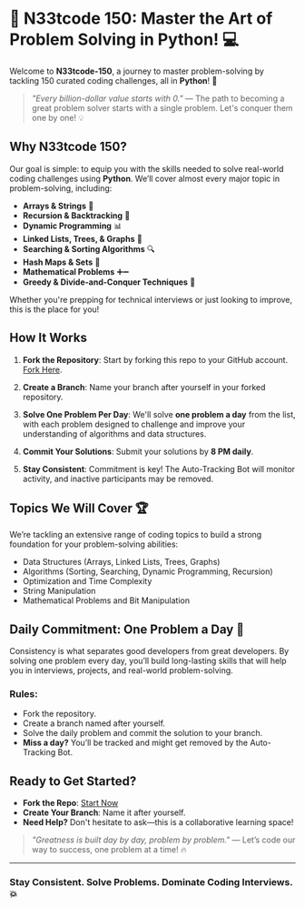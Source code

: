 # 🧠 N33tcode 150: Master the Art of Problem Solving in Python! 💻

Welcome to **N33tcode-150**, a journey to master problem-solving by tackling 150 curated coding challenges, all in **Python**! 🚀

> _"Every billion-dollar value starts with 0."_ — The path to becoming a great problem solver starts with a single problem. Let's conquer them one by one! 💡

## Why N33tcode 150?

Our goal is simple: to equip you with the skills needed to solve real-world coding challenges using **Python**. We’ll cover almost every major topic in problem-solving, including:
- **Arrays & Strings** 🧵
- **Recursion & Backtracking** 🔁
- **Dynamic Programming** 📊
- **Linked Lists, Trees, & Graphs** 🌳
- **Searching & Sorting Algorithms** 🔍
- **Hash Maps & Sets** 🔑
- **Mathematical Problems** ➕➖
- **Greedy & Divide-and-Conquer Techniques** 🍴

Whether you're prepping for technical interviews or just looking to improve, this is the place for you!

## How It Works

1. **Fork the Repository**: Start by forking this repo to your GitHub account. [Fork Here](https://github.com/cyber-bytezz/N33tcode-150).
   
2. **Create a Branch**: Name your branch after yourself in your forked repository.

3. **Solve One Problem Per Day**: We'll solve **one problem a day** from the list, with each problem designed to challenge and improve your understanding of algorithms and data structures.

4. **Commit Your Solutions**: Submit your solutions by **8 PM daily**.

5. **Stay Consistent**: Commitment is key! The Auto-Tracking Bot will monitor activity, and inactive participants may be removed.

## Topics We Will Cover 🏆
We’re tackling an extensive range of coding topics to build a strong foundation for your problem-solving abilities:
- Data Structures (Arrays, Linked Lists, Trees, Graphs)
- Algorithms (Sorting, Searching, Dynamic Programming, Recursion)
- Optimization and Time Complexity
- String Manipulation
- Mathematical Problems and Bit Manipulation

## Daily Commitment: One Problem a Day 💪
Consistency is what separates good developers from great developers. By solving one problem every day, you’ll build long-lasting skills that will help you in interviews, projects, and real-world problem-solving.

### Rules:
- Fork the repository.
- Create a branch named after yourself.
- Solve the daily problem and commit the solution to your branch.
- **Miss a day?** You’ll be tracked and might get removed by the Auto-Tracking Bot.

## Ready to Get Started?
- **Fork the Repo**: [Start Now](https://github.com/cyber-bytezz/N33tcode-150)
- **Create Your Branch**: Name it after yourself.
- **Need Help?** Don't hesitate to ask—this is a collaborative learning space!

> _"Greatness is built day by day, problem by problem."_ — Let’s code our way to success, one problem at a time! 🔥

---

### Stay Consistent. Solve Problems. Dominate Coding Interviews. 💥
